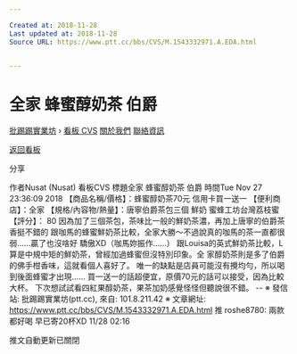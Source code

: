 ```yaml
---

Created at: 2018-11-28
Last updated at: 2018-11-28
Source URL: https://www.ptt.cc/bbs/CVS/M.1543332971.A.EDA.html


---
```


# 全家 蜂蜜醇奶茶 伯爵


[批踢踢實業坊](https://www.ptt.cc/bbs/) › [看板 CVS](https://www.ptt.cc/bbs/CVS/index.html) [關於我們](https://www.ptt.cc/about.html) [聯絡資訊](https://www.ptt.cc/contact.html)

[返回看板](https://www.ptt.cc/bbs/CVS/index.html)

分享

作者Nusat (Nusat)
看板CVS
標題全家 蜂蜜醇奶茶 伯爵
時間Tue Nov 27 23:36:09 2018
【商品名稱/價格】：蜂蜜醇奶茶70元 信用卡買一送一 【便利商店】：全家 【規格/內容物/熱量】：唐寧伯爵茶包三個 鮮奶 蜜蜂工坊台灣荔枝蜜 【評分】： 80 因為加了三個茶包，茶味比一般的鮮奶茶濃，再加上唐寧的伯爵茶香挺不錯的 跟咖馬的蜂蜜鮮奶茶比較，全家大勝～不過說真的咖馬的茶一直都很弱......贏了也沒啥好 驕傲XD（咖馬妳振作......） 跟Louisa的英式鮮奶茶比較，L算是中規中矩的鮮奶茶，曾經加過蜂蜜但沒特別印象。全 家醇奶茶則是多了伯爵的佛手柑香味，這就看個人喜好了。 唯一的缺點是店員可能沒有攪均勻，所以喝到後面蜂蜜才出現...... 買一送一的話超便宜，原價70元的話可以接受，因為比較大杯。 下次想試試看四紅果醇奶茶，果茶加奶感覺怪怪但聽說很不錯。 -- ※ 發信站: 批踢踢實業坊(ptt.cc), 來自: 101.8.211.42 ※ 文章網址: <https://www.ptt.cc/bbs/CVS/M.1543332971.A.EDA.html>
推 roshe8780: 兩款都好喝 早已寄20杯XD 11/28 02:16

推文自動更新已關閉

